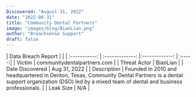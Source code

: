 ```yaml
---
Discovered: "August 31, 2022"
date: "2022-08-31"
title: "Community Dental Partners"
image: "images/blog/BianLian.png"
author: "Breachsense Support"
draft: false
---
```


| Data Breach Report           |              | 
| :-----------: | :-------------:     |:-------------:    | :-----:|
| Victim      | communitydentalpartners.com      | 
| Threat Actor      | BianLian      | 
| Date Discovered      | Aug 31, 2022      | 
| Description      | Founded in 2010 and headquartered in Denton, Texas, Community Dental Partners is a dental support organization (DSO) led by a mixed team of dental and business professionals.      | 
| Leak Size      | N/A      | 

